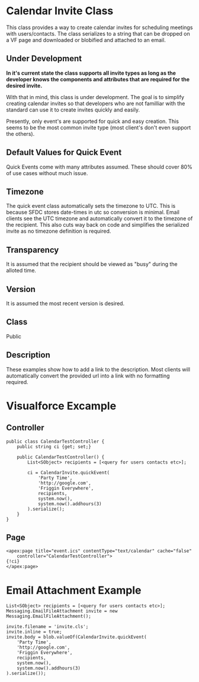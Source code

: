 # Calendar Invite Class

This class provides a way to create calendar invites for scheduling meetings with 
users/contacts. The class serializes to a string that can be dropped on a VF page
and downloaded or blobified and attached to an email.

## Under Development

**In it's current state the class supports all invite types as long as the developer
knows the components and attributes that are required for the desired invite.**

With that in mind, this class is under development. The goal is to simplify creating
calendar invites so that developers who are not familliar with the standard can
use it to create invites quickly and easily.

Presently, only event's are supported for quick and easy creation. This seems to
be the most common invite type (most client's don't even support the others).

## Default Values for Quick Event

Quick Events come with many attributes assumed. These should cover 80% of use
cases without much issue.

## Timezone

The quick event class automatically sets the timezone to UTC. This is because
SFDC stores date-times in utc so conversion is minimal. Email clients see the UTC
timezone and automatically convert it to the timezone of the recipient. This also
cuts way back on code and simplifies the serialized invite as no timezone definition
is required.

## Transparency

It is assumed that the recipient should be viewed as "busy" during the alloted time.

## Version

It is assumed the most recent version is desired.

## Class

Public

## Description

These examples show how to add a link to the description. Most clients will automatically
convert the provided url into a link with no formatting required.

# Visualforce Excample

## Controller

```
public class CalendarTestController {
    public string ci {get; set;}
    
    public CalendarTestController() {
        List<SObject> recipients = [<query for users contacts etc>];
        
        ci = CalendarInvite.quickEvent(
            'Party Time',
            'http://google.com',
            'Friggin Everywhere',
            recipients,
            system.now(),
            system.now().addhours(3)
        ).serialize();
    }
}
```

## Page

```
<apex:page title="event.ics" contentType="text/calendar" cache="false" 
    controller="CalendarTestController">
{!ci}
</apex:page>
```

# Email Attachment Example

```
List<SObject> recipients = [<query for users contacts etc>];
Messaging.EmailFileAttachment invite = new Messaging.EmailFileAttachment();

invite.filename = 'invite.cls';
invite.inline = true;
invite.body = blob.valueOf(CalendarInvite.quickEvent(
    'Party Time',
    'http://google.com',
    'Friggin Everywhere',
    recipients,
    system.now(),
    system.now().addhours(3)
).serialize());
```

